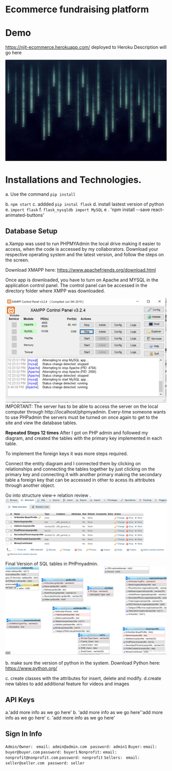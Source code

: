 # Ecommerce fundraising platform

# Demo
https://njit-ecommerce.herokuapp.com/ deployed to Heroku
Description will go here 

![Screenshot](capture.jpg)


# Installations and Technologies.
a.  Use the command `pip install`

b. `npm start`
c. addded `pip instal flask`
d. install lastest version of python
e. `import flask`
f. `flask_nysqldb import MySQL`
e . 'npm install --save react-animated-buttons'
## Database Setup
a.Xampp was used to run PHPMYAdmin the local drive making it easier to access, when the code is accessed by my collaborators.  Download your respective operating system and the latest version, and follow the steps on the screen.
 
Download XMAPP here: https://www.apachefriends.org/download.html
 
 Once app is downloaded, you have to turn on Apache and MYSQL in the application control panel. The control panel can be accessed in the directory folder where XMPP was downloaded. 

![Screenshot](xmappcontrolpanel.png)
IMPORTANT: The server has to be able to access the server on the local computer through http://localhost/phpmyadmin. Every-time someone wants to use PHPadmin the servers must be turned on once again to get to the site and view the database tables.
 
 **Repeated Steps 12 times**
 After I got on PHP admin and followed my diagram, and created the tables with the primary key implemented in each table. 
 
 To implement the foreign keys it was more steps required.
 
Connect the entity diagram and I connected them by clicking on relationships and connecting the tables together by just clicking on the primary key and connecting it with another primary making the secondary table a foreign key that can be accessed in other to acess its attributes through another object.
 
Go into structure view-> relation review .
  ![Screenshot](creationoftable.png)
 
 Final Version  of SQL tables in PHPmyadmin.
 ![Screenshot](sqltables.png)
 
b.  make sure the version of python in the system.
     Download Python here: https://www.python.org/
  
c. create classes with the attributes for insert, delete and modify.
d.create new tables to add additional feature for videos and images 
## API Keys
a.'add more info as we go here'
b. 'add more info as we go here''add more info as we go here'
c. 'add more info as we go here'

## Sign In Info
`Admin/Owner: `
 `email: admin@admin.com`
` password: admin1`
`Buyer:`
 `email: buyer@buyer.com`
 `password: buyer1`
`Nonprofit:`
 `email: nonprofit@nonprofit.com`
 `password: nonprofit`
`Sellers: `
 `email: seller@seller.com`
` password: seller`
